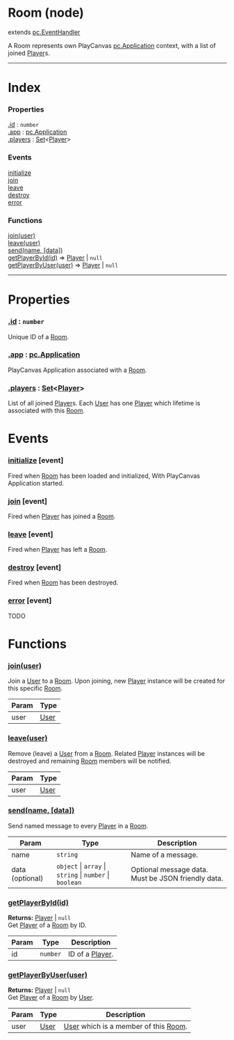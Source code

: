 # Room (node)
extends [pc.EventHandler]

A Room represents own PlayCanvas [pc.Application] context, with a list of joined [Player]s.

---

# Index

### Properties

<a href='#property_id'>.id</a> : `number`  
<a href='#property_app'>.app</a> : [pc.Application]  
<a href='#property_players'>.players</a> : [Set]<[Player]>  

### Events

<a href='#event_initialize'>initialize</a>  
<a href='#event_join'>join</a>  
<a href='#event_leave'>leave</a>  
<a href='#event_destroy'>destroy</a>  
<a href='#event_error'>error</a>  

### Functions

<a href='#function_join'>join(user)</a>  
<a href='#function_leave'>leave(user)</a>  
<a href='#function_send'>send(name, [data])</a>  
<a href='#function_getPlayerById'>getPlayerById(id)</a> => [Player] &#124; `null`  
<a href='#function_getPlayerByUser'>getPlayerByUser(user)</a> => [Player] &#124; `null`  


---


# Properties

<a name='property_id'></a>
### <a href='#property_id'>.id</a> : `number`  
Unique ID of a [Room].

<a name='property_app'></a>
### <a href='#property_app'>.app</a> : [pc.Application]  
PlayCanvas Application associated with a [Room].

<a name='property_players'></a>
### <a href='#property_players'>.players</a> : [Set]<[Player]>  
List of all joined [Player]s. Each [User] has one [Player] which lifetime is associated with this [Room].



# Events

<a name='event_initialize'></a>
### <a href='#event_initialize'>initialize</a> [event]  
Fired when [Room] has been loaded and initialized, With PlayCanvas Application started.



<a name='event_join'></a>
### <a href='#event_join'>join</a> [event]  
Fired when [Player] has joined a [Room].



<a name='event_leave'></a>
### <a href='#event_leave'>leave</a> [event]  
Fired when [Player] has left a [Room].



<a name='event_destroy'></a>
### <a href='#event_destroy'>destroy</a> [event]  
Fired when [Room] has been destroyed.



<a name='event_error'></a>
### <a href='#event_error'>error</a> [event]  
TODO



# Functions

<a name='function_join'></a>
### <a href='#function_join'>join(user)</a>  

Join a [User] to a [Room]. Upon joining, new [Player] instance will be created for this specific [Room].

| Param | Type |
| --- | --- |
| user | [User] |  


<a name='function_leave'></a>
### <a href='#function_leave'>leave(user)</a>  

Remove (leave) a [User] from a [Room]. Related [Player] instances will be destroyed and remaining [Room] members will be notified.

| Param | Type |
| --- | --- |
| user | [User] |  


<a name='function_send'></a>
### <a href='#function_send'>send(name, [data])</a>  

Send named message to every [Player] in a [Room].

| Param | Type | Description |
| --- | --- | --- |
| name | `string` | Name of a message. |  
| data (optional) | `object` &#124; `array` &#124; `string` &#124; `number` &#124; `boolean` | Optional message data. Must be JSON friendly data. |  


<a name='function_getPlayerById'></a>
### <a href='#function_getPlayerById'>getPlayerById(id)</a>  
  
**Returns:** [Player] | `null`  
Get [Player] of a [Room] by ID.

| Param | Type | Description |
| --- | --- | --- |
| id | `number` | ID of a [Player]. |  


<a name='function_getPlayerByUser'></a>
### <a href='#function_getPlayerByUser'>getPlayerByUser(user)</a>  
  
**Returns:** [Player] | `null`  
Get [Player] of a [Room] by [User].

| Param | Type | Description |
| --- | --- | --- |
| user | [User] | [User] which is a member of this [Room]. |  




[pc.EventHandler]: https://developer.playcanvas.com/en/api/pc.EventHandler.html  
[User]: ./User.md  
[Room]: ./Room.md  
[Player]: ./Player.md  
[pc.Application]: https://developer.playcanvas.com/en/api/pc.Application.html  
[Set]: https://developer.mozilla.org/en-US/docs/Web/JavaScript/Reference/Global_Objects/Set  
